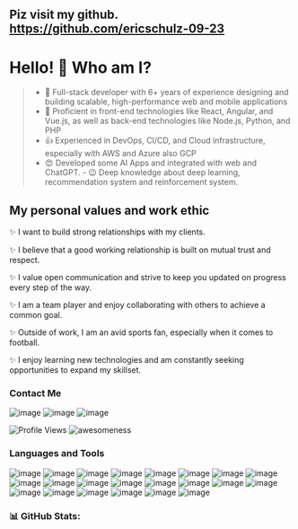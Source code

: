 ## Piz visit my github. https://github.com/ericschulz-09-23

#  Hello! 👋 Who am I?

> - 🔭 Full-stack developer with 6+ years of experience designing and building scalable, high-performance web and mobile applications
> - 🌱 Proficient in front-end technologies like React, Angular, and Vue.js, as well as back-end technologies like Node.js, Python, and PHP
> - 👍 Experienced in DevOps, CI/CD, and Cloud infrastructure, especially with AWS and Azure also GCP
> - 😍 Developed some AI Apps and integrated with web and ChatGPT. - 😉 Deep knowledge about deep learning, recommendation system and reinforcement system.

## My personal values and work ethic

✨ I want to build strong relationships with my clients.

✨ I believe that a good working relationship is built on mutual trust and respect.

✨ I value open communication and strive to keep you updated on progress every step of the way.

✨ I am a team player and enjoy collaborating with others to achieve a common goal.

✨ Outside of work, I am an avid sports fan, especially when it comes to football.

✨ I enjoy learning new technologies and am constantly seeking opportunities to expand my skillset.

### Contact Me

![image](https://github.com/user-attachments/assets/1d8b8801-292a-48e3-94ea-14ae7e080ab8) ![image](https://github.com/user-attachments/assets/922e4af3-09ca-4c83-88ac-77293b0a2e4f)  ![image](https://github.com/user-attachments/assets/3fe57457-987c-4892-9aad-724252420f70)



![Profile Views](https://camo.githubusercontent.com/2c514d2dcf9753e0af14aa29c4e324a6123dd289ccb79bed2eaf36826c02b2d9/68747470733a2f2f6b6f6d617265762e636f6d2f67687076632f3f757365726e616d653d726973686176616e616e6426267374796c653d666c61742d737175617265)                 ![awesomeness](https://raw.githubusercontent.com/jongracecox/anybadge/master/examples/awesomeness.svg) 

### Languages and Tools

![image](https://github.com/user-attachments/assets/cf905e91-8b1e-42ad-919a-3fad291185f6)
![image](https://github.com/user-attachments/assets/db317df9-67e2-4d77-9e21-4d27acbaed2b)
![image](https://github.com/user-attachments/assets/9f1b5af2-e706-4051-81c4-f63902c4a12b) ![image](https://github.com/user-attachments/assets/b13ce236-ca44-4edc-88c3-8afdba5577c8) ![image](https://github.com/user-attachments/assets/318e6d93-43d2-4ae2-95f7-e577846ee8bd) ![image](https://github.com/user-attachments/assets/5bfe2667-b5a8-4798-89d1-40445cd1d68f) ![image](https://github.com/user-attachments/assets/54b13b81-85d8-4890-86f9-ae996a66342f) ![image](https://github.com/user-attachments/assets/53db7303-7536-4920-a5e7-bde8693e2905) ![image](https://github.com/user-attachments/assets/514128d5-fb2c-4db2-ac6e-583a8bc3bc2c)
![image](https://github.com/user-attachments/assets/0d72c3e9-f98b-40db-a144-cfda8316a35c) ![image](https://github.com/user-attachments/assets/5559b5de-b7b9-4ba1-a56b-9c3e2a7b6bf9) ![image](https://github.com/user-attachments/assets/fcf8d101-8e21-48f6-b1d5-7ba7829e88f9) ![image](https://github.com/user-attachments/assets/db725c7e-758c-4dcd-9941-0c11f056baa8)  ![image](https://github.com/user-attachments/assets/2e8fe777-40c8-4fae-a5e6-f279b0a53d38) ![image](https://github.com/user-attachments/assets/1667af22-b078-4b6c-9d04-cec1ceb14d30) ![image](https://github.com/user-attachments/assets/4cf186f2-7610-4db3-9d05-778a03b4cb3e) ![image](https://github.com/user-attachments/assets/4b63fc17-55a3-4d6d-8b8f-b9b016c8e3f1) ![image](https://github.com/user-attachments/assets/1870abe2-af3c-45bf-91fa-62ef5ac82a13) ![image](https://github.com/user-attachments/assets/42422853-f644-4242-9328-6506be672207) ![image](https://github.com/user-attachments/assets/819e11e0-8a97-4b59-88e9-143951894f4f)  ![image](https://github.com/user-attachments/assets/7fff6c63-c40a-44ce-8c41-8fa81c05de7d) ![image](https://github.com/user-attachments/assets/1b35c30a-d452-4389-9b42-9aa22ec9f88a)

### 📊 GitHub Stats:

<img src="" />





















